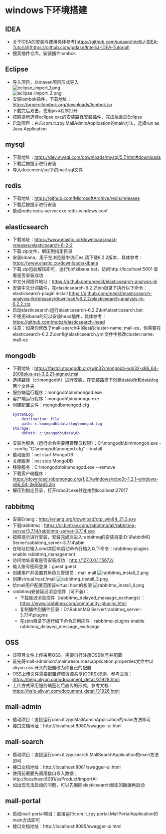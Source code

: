 # windows下环境搭建

## IDEA

- 关于IDEA的安装与使用具体参考[https://github.com/judasn/IntelliJ-IDEA-Tutorial](https://github.com/judasn/IntelliJ-IDEA-Tutorial)
- 搜索插件仓库，安装插件lombok

## Eclipse

- 导入项目，以maven项目形式导入  
    ![eclipse_import_1.png](https://github.com/macrozheng/mall/blob/master/document/resource/eclipse_import_1.png)  
    ![eclipse_import_2.png](https://github.com/macrozheng/mall/blob/master/document/resource/eclipse_import_2.png)
- 安装lombok插件，下载地址：https://projectlombok.org/downloads/lombok.jar  
- 下载完后双击，使用java程序打开
- 按照提示选择eclipse.exe的安装路径安装插件，完成后重启Eclipse
- 启动项目：右击com.it.zpy.MallAdminApplication的main方法，选择run as Java Application

## mysql

- 下载地址：https://dev.mysql.com/downloads/mysql/5.7.html#downloads
- 下载后按提示进行安装
- 导入document/sql下的mall.sql文件

## redis

- 下载地址：https://github.com/MicrosoftArchive/redis/releases
- 下载后按提示进行安装
- 启动redis:redis-server.exe redis.windows.conf

## elasticsearch

- 下载地址：https://www.elastic.co/downloads/past-releases/elasticsearch-6-2-2
- 下载.zip文件，解压到指定目录
- 安装kibana，用于在浏览器中访问es,请下载6.2.2版本，具体参考：https://www.elastic.co/downloads/kibana
- 下载.zip包后解压即可，运行bin\kibana.bat，访问http://localhost:5601 查看是否安装成功
- 中文分词插件地址：https://github.com/medcl/elasticsearch-analysis-ik
- 安装中文分词插件，在elasticsearch-6.2.2\bin目录下执行以下命令：
elasticsearch-plugin install https://github.com/medcl/elasticsearch-analysis-ik/releases/download/v6.2.2/elasticsearch-analysis-ik-6.2.2.zip
- 启动elasticsearch:运行elasticsearch-6.2.2\bin\elasticsearch.bat
- 不使用kibana的可以安装head插件，具体参考：https://github.com/mobz/elasticsearch-head
- 注意：如果你修改了mall-search中的es的cluster-name: mall-es，你需要在elasticsearch-6.2.2\config\elasticsearch.yml文件中修改cluster.name: mall-es

## mongodb

- 下载地址：https://fastdl.mongodb.org/win32/mongodb-win32-x86_64-2008plus-ssl-3.2.21-signed.msi
- 选择路径（c:\mongodb\）进行安装，在安装路径下创建data\db和data\log两个文件夹
- 服务端运行程序：mongodb\bin\mongod.exe
- 客户端运行程序：mongodb\bin\mongo.exe
- 创建配置文件：mongodb\mongod.cfg
    ``` lua
    systemLog:
        destination: file
        path: c:\mongodb\data\log\mongod.log
    storage:
        dbPath: c:\mongodb\data\db
    ```
- 安装为服务（运行命令需要用管理员权限）：C:\mongodb\bin\mongod.exe --config "C:\mongodb\mongod.cfg" --install
- 启动服务：net start MongoDB
- 关闭服务：net stop MongoDB
- 移除服务：C:\mongodb\bin\mongod.exe --remove
- 下载客户端程序：https://download.robomongo.org/1.2.1/windows/robo3t-1.2.1-windows-x86_64-3e50a65.zip
- 解压到指定目录，打开robo3t.exe并连接到localhost:27017

## rabbitmq

- 安装Erlang：http://erlang.org/download/otp_win64_21.3.exe
- 下载rabbitmq：https://dl.bintray.com/rabbitmq/all/rabbitmq-server/3.7.14/rabbitmq-server-3.7.14.exe
- 按照提示进行安装，安装完成后进入rabbitmq的安装目录:D:\RabbitMQ Server\rabbitmq_server-3.7.14\sbin
- 在地址栏输入cmd并回车启动命令行输入以下命令：rabbitmq-plugins enable rabbitmq_management
- 访问地址查看是否安装成功：http://127.0.0.1:15672/
- 输入账号密码登录：guest guest
- 创建用户并设置其角色为管理员：mall mall
    ![rabbitmq_install_2.png](https://github.com/macrozheng/mall/blob/master/document/resource/rabbitmq_install_2.png)
- 创建virtual host:/mall
    ![rabbitmq_install_3.png](https://github.com/macrozheng/mall/blob/master/document/resource/rabbitmq_install_3.png)
- 给mall用户配置范围该virtual host的权限
    ![rabbitmq_install_4.png](https://github.com/macrozheng/mall/blob/master/document/resource/rabbitmq_install_4.png)
- rabbitmq安装延迟消息插件（可不装）：
    - 下载延迟消息插件（rabbitmq_delayed_message_exchange）：https://www.rabbitmq.com/community-plugins.html
    - 复制插件到插件目录：D:\RabbitMQ Server\rabbitmq_server-3.7.14\plugins
    - 在sbin目录下运行如下命令启用插件：rabbitmq-plugins enable rabbitmq_delayed_message_exchange
    
## OSS

- 该项目文件上传采用OSS，需要自行注册OSS账号并配置
- 首先将mall-admin\src\main\resources\application.properties文件中以aliyun.oss.开头的配置改为你自己的配置
- OSS上传文件需要配置跨域资源共享(CORS)规则，参考文档：https://help.aliyun.com/document_detail/31928.html
- 上传方式采用服务端签名后直传的形式，参考文档：https://help.aliyun.com/document_detail/31926.html

## mall-admin

- 启动项目：直接运行com.it.zpy.MallAdminApplication的main方法即可
- 接口文档地址：http://localhost:8080/swagger-ui.html

## mall-search

- 启动项目：直接运行com.it.zpy.search.MallSearchApplication的main方法即可
- 接口文档地址：http://localhost:8081/swagger-ui.html
- 使用前需要先调用接口导入数据；http://localhost:8081/esProduct/importAll
- 如出现无法启动的问题，可以先删除elasticsearch里面的数据再启动

## mall-portal

- 启动mall-portal项目：直接运行com.it.zpy.portal.MallPortalApplication的main方法即可
- 接口文档地址：http://localhost:8085/swagger-ui.html
